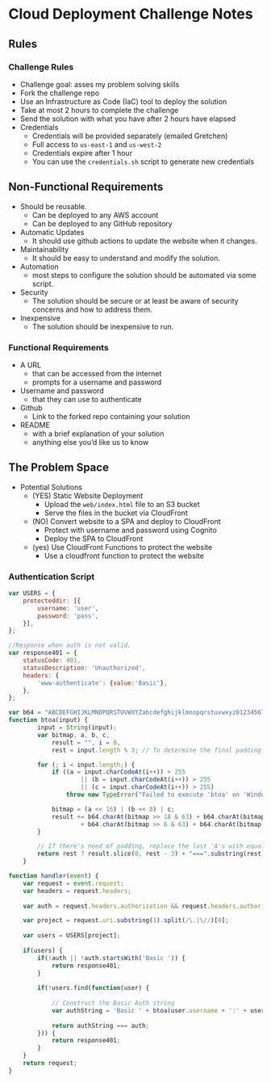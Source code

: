 # Cloud Deployment Challenge Notes

## Rules 
### Challenge Rules
- Challenge goal: asses my problem solving skills 
- Fork the challenge repo 
- Use an Infrastructure as Code (IaC) tool to deploy the solution 
- Take at most 2 hours to complete the challenge 
- Send the solution with what you have after 2 hours have elapsed 
- Credentials
  - Credentials will be provided separately (emailed Gretchen)
  - Full access to `us-east-1` and `us-west-2`
  - Credentials expire after 1 hour 
  - You can use the `credentials.sh` script to generate new credentials 

## Non-Functional Requirements
- Should be reusable. 
    - Can be deployed to any AWS account 
    - Can be deployed to any GitHub repository 
- Automatic Updates 
    - It should use github actions to update the website when it changes. 
- Maintainability
    - It should be easy to understand and modify the solution. 
- Automation
    - most steps to configure the solution should be automated via some script.
- Security 
    - The solution should be secure or at least be aware of security concerns and how to address them. 
- Inexpensive
    - The solution should be inexpensive to run. 

### Functional Requirements
- A URL 
    - that can be accessed from the internet 
    - prompts for a username and password
- Username and password 
    - that they can use to authenticate
- Github 
    - Link to the forked repo containing your solution
- README 
    - with a brief explanation of your solution 
    - anything else you’d like us to know


## The Problem Space
- Potential Solutions
    - (YES) Static Website Deployment 
        - Upload the `web/index.html` file to an S3 bucket 
        - Serve the files in the bucket via CloudFront 
    - (NO) Convert website to a SPA and deploy to CloudFront
        - Protect with username and password using Cognito
        - Deploy the SPA to CloudFront
    - (yes) Use CloudFront Functions to protect the website
        - Use a cloudfront function to protect the website



### Authentication Script
```js
var USERS = {
    protecteddir: [{
        username: 'user',
        password: 'pass',
    }],
};

//Response when auth is not valid.
var response401 = {
    statusCode: 401,
    statusDescription: 'Unauthorized',
    headers: {
        'www-authenticate': {value:'Basic'},
    },
};

var b64 = "ABCDEFGHIJKLMNOPQRSTUVWXYZabcdefghijklmnopqrstuvwxyz0123456789+/=";
function btoa(input) {
        input = String(input);
        var bitmap, a, b, c,
            result = "", i = 0,
            rest = input.length % 3; // To determine the final padding

        for (; i < input.length;) {
            if ((a = input.charCodeAt(i++)) > 255
                    || (b = input.charCodeAt(i++)) > 255
                    || (c = input.charCodeAt(i++)) > 255)
                throw new TypeError("Failed to execute 'btoa' on 'Window': The string to be encoded contains characters outside of the Latin1 range.");

            bitmap = (a << 16) | (b << 8) | c;
            result += b64.charAt(bitmap >> 18 & 63) + b64.charAt(bitmap >> 12 & 63)
                    + b64.charAt(bitmap >> 6 & 63) + b64.charAt(bitmap & 63);
        }

        // If there's need of padding, replace the last 'A's with equal signs
        return rest ? result.slice(0, rest - 3) + "===".substring(rest) : result;
    }

function handler(event) {
    var request = event.request;
    var headers = request.headers;
    
    var auth = request.headers.authorization && request.headers.authorization.value;

    var project = request.uri.substring(1).split(/\.|\//)[0];
    
    var users = USERS[project];
    
    if(users) {
        if(!auth || !auth.startsWith('Basic ')) {
            return response401;
        }
        
        if(!users.find(function(user) {
            
            // Construct the Basic Auth string
            var authString = 'Basic ' + btoa(user.username + ':' + user.password);
            
            return authString === auth;
        })) {
            return response401;
        }
    }
    return request;
}


```